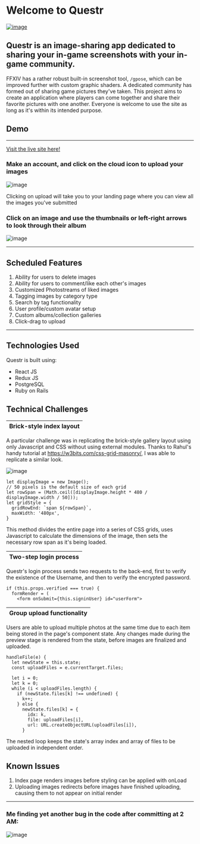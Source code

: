 # Welcome to Questr

[![image](https://i.imgur.com/aFJFHt1.png)](http://questr-aa.herokuapp.com)


## Questr is an image-sharing app dedicated to sharing your in-game screenshots with your in-game community.

FFXIV has a rather robust built-in screenshot tool, `/gpose`, which can be improved further with custom graphic shaders. 
A dedicated community has formed out of sharing game pictures they've taken. This project aims to create an application where
players can come together and share their favorite pictures with one another. Everyone is welcome to use the site as long as it's
within its intended purpose.

## Demo
---
[Visit the live site here!](http://questr-aa.herokuapp.com)

### Make an account, and click on the cloud icon to upload your images

![image](https://i.imgur.com/4axSbhq.png)

Clicking on upload will take you to your landing page where you can view all the images you've submitted

### Click on an image and use the thumbnails or left-right arrows to look through their album

![image](https://i.imgur.com/KZxB5ld.png)

---

## Scheduled Features
1. Ability for users to delete images
2. Ability for users to comment/like each other's images
3. Customized Photostreams of liked images
4. Tagging images by category type
5. Search by tag functionality
6. User profile/custom avatar setup
7. Custom albums/collection galleries
8. Click-drag to upload

---

## Technologies Used
Questr is built using:
- React JS
- Redux JS
- PostgreSQL
- Ruby on Rails

## Technical Challenges

| Brick-style index layout |
| --- |

A particular challenge was in replicating the brick-style gallery layout using only Javascript and CSS without using external modules. 
Thanks to Rahul's handy tutorial at https://w3bits.com/css-grid-masonry/, I was able to replicate a similar look.

![image](https://i.imgur.com/0YXCeIf.png)

```
let displayImage = new Image();
// 50 pixels is the default size of each grid
let rowSpan = (Math.ceil([displayImage.height * 480 / displayImage.width / 50]));
let gridStyle = { 
  gridRowEnd: `span ${rowSpan}`,
  maxWidth: '480px',
}
```

This method divides the entire page into a series of CSS grids, uses Javascript to calculate the dimensions of the image, then sets the necessary row span as it's being loaded.

| Two-step login process |
|---|

Questr's login process sends two requests to the back-end, first to verify the existence of the Username, and then to verify the encrypted password.
```    
if (this.props.verified === true) {
  formRender = (
    <form onSubmit={this.signinUser} id="userForm">
```

| Group upload functionality |
|---|

Users are able to upload multiple photos at the same time due to each item being stored in the page's component state. Any changes made during the preview stage is rendered from the state, before images are finalized and uploaded.

```  
handleFile(e) {
  let newState = this.state;
  const uploadFiles = e.currentTarget.files;
  
  let i = 0;
  let k = 0;
  while (i < uploadFiles.length) {
    if (newState.files[k] !== undefined) {
      k++;
    } else {
      newState.files[k] = {
        idx: k,
        file: uploadFiles[i],
        url: URL.createObjectURL(uploadFiles[i]),
      }
```
The nested loop keeps the state's array index and array of files to be uploaded in independent order.

## Known Issues
1. Index page renders images before styling can be applied with onLoad
2. Uploading images redirects before images have finished uploading, causing them to not appear on initial render

---

### Me finding yet another bug in the code after committing at 2 AM:
![image](https://i.imgur.com/xnQS7T2.gif)